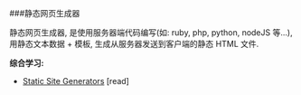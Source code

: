 ###静态网页生成器

静态网页生成器, 是使用服务器端代码编写(如: ruby, php, python, nodeJS 等...), 用静态文本数据 + 模板, 生成从服务器发送到客户端的静态 HTML 文件.

**综合学习:**

* [Static Site Generators](http://www.oreilly.com/web-platform/free/static-site-generators.csp) [read]

